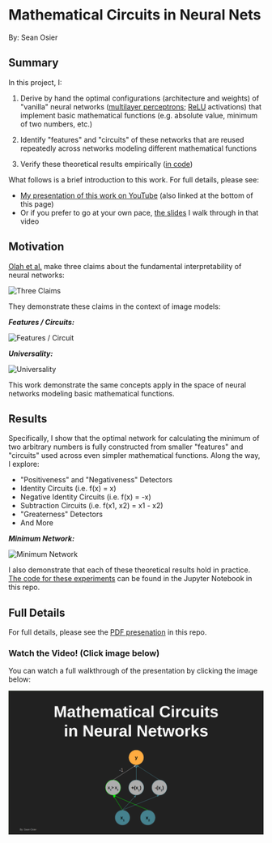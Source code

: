 # Mathematical Circuits in Neural Nets

By: Sean Osier

## Summary

In this project, I:

1. Derive by hand the optimal configurations (architecture and weights) of "vanilla" neural networks ([multilayer perceptrons](https://en.wikipedia.org/wiki/Multilayer_perceptron); [ReLU](https://en.wikipedia.org/wiki/Rectifier_(neural_networks)) activations) that implement basic mathematical functions (e.g. absolute value, minimum of two numbers, etc.)

2. Identify "features" and "circuits" of these networks that are reused repeatedly across networks modeling different mathematical functions

3. Verify these theoretical results empirically ([in code](https://github.com/sosier/Mathematical_Circuits_in_Neural_Nets/blob/master/Mathematical_Circuits.ipynb))

What follows is a brief introduction to this work. For full details, please see:
 - [My presentation of this work on YouTube](https://youtu.be/jGQN0TVCtMo) (also linked at the bottom of this page)
 - Or if you prefer to go at your own pace, [the slides](Mathematical_Circuits_in_Neural_Networks.pdf) I walk through in that video

## Motivation

[Olah et al.](https://distill.pub/2020/circuits/zoom-in/) make three claims about the fundamental interpretability of neural networks:

![Three Claims](https://user-images.githubusercontent.com/13408985/189792395-8c4ee31b-3d4b-42db-aa62-6a05e3ae6b0c.png)

They demonstrate these claims in the context of image models:

***Features / Circuits:***

![Features / Circuit](https://user-images.githubusercontent.com/13408985/189792613-42663d32-3e48-4a3b-846d-331714dca639.png)

***Universality:***

![Universality](https://user-images.githubusercontent.com/13408985/189792851-3a05d17b-cb22-4b7f-a6fd-09775510401a.png)

This work demonstrate the same concepts apply in the space of neural networks modeling basic mathematical functions.

## Results

Specifically, I show that the optimal network for calculating the minimum of two arbitrary numbers is fully constructed from smaller "features" and "circuits" used across even simpler mathematical functions. Along the way, I explore:
 - "Positiveness" and "Negativeness" Detectors
 - Identity Circuits (i.e. f(x) = x)
 - Negative Identity Circuits (i.e. f(x) = -x)
 - Subtraction Circuits (i.e. f(x1, x2) = x1 - x2)
 - "Greaterness" Detectors
 - And More

***Minimum Network:***

![Minimum Network](https://user-images.githubusercontent.com/13408985/190928502-f908fead-78f7-4568-83f6-2b1d001fafe6.png)

I also demonstrate that each of these theoretical results hold in practice. [The code for these experiments](Mathematical_Circuits.ipynb) can be found in the Jupyter Notebook in this repo. 

## Full Details

For full details, please see the [PDF presenation](Mathematical_Circuits_in_Neural_Networks.pdf) in this repo.

### Watch the Video! (Click image below)

You can watch a full walkthrough of the presentation by clicking the image below:

[![Watch the Video](Video_Thumbnail.png)](https://youtu.be/jGQN0TVCtMo)
